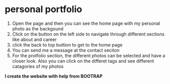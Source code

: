 # personal portfolio
1. Open the page and then you can see the home page with my personal photo as the backgound
2. Click on the button on the left side to navigate through different sections like about and career
3. click the back to top buttion to get to the home page
4. You can send me a message at the contact seciton
5. For the protfolio section, the different photos can be selected and have a closer look. Also you can click on the differet tags and see different catagories of my photos

__I create the website with help from BOOTRAP__
